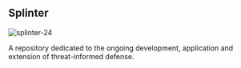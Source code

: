 ## Splinter

![splinter-24](https://github.com/user-attachments/assets/2ce54643-5076-4134-8a8b-7a8e32563a66)


A repository dedicated to the ongoing development, application and extension of threat-informed defense.





